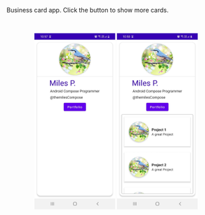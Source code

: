 Business card app. Click the button to show more cards.

<br>

<p align="center">
  <img src="./app/src/main/res/drawable/bizcard2.jpg" width="37%" alt="AReader">
  <img src="./app/src/main/res/drawable/bizcard.jpg" width="37%" alt="AReader">
</p>